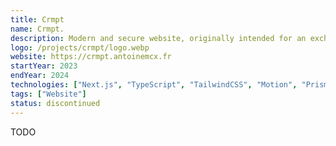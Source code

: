 ```yaml
---
title: Crmpt
name: Crmpt.
description: Modern and secure website, originally intended for an exchangable virtual currency.
logo: /projects/crmpt/logo.webp
website: https://crmpt.antoinemcx.fr
startYear: 2023
endYear: 2024
technologies: ["Next.js", "TypeScript", "TailwindCSS", "Motion", "Prisma"]
tags: ["Website"]
status: discontinued
---
```


TODO
